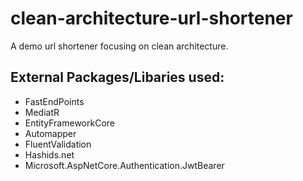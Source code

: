 # clean-architecture-url-shortener
A demo url shortener focusing on clean architecture.

## External Packages/Libaries used:

* FastEndPoints
* MediatR
* EntityFrameworkCore
* Automapper
* FluentValidation
* Hashids.net
* Microsoft.AspNetCore.Authentication.JwtBearer

